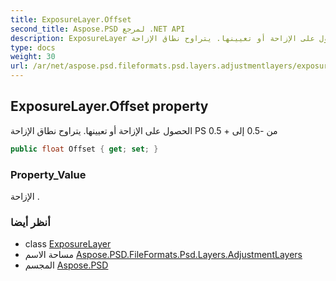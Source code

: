```yaml
---
title: ExposureLayer.Offset
second_title: Aspose.PSD لمرجع .NET API
description: ExposureLayer ملكية. الحصول على الإزاحة أو تعيينها. يتراوح نطاق الإزاحة PS من 0.5 إلى  0.5
type: docs
weight: 30
url: /ar/net/aspose.psd.fileformats.psd.layers.adjustmentlayers/exposurelayer/offset/
---
```

## ExposureLayer.Offset property

الحصول على الإزاحة أو تعيينها. يتراوح نطاق الإزاحة PS من -0.5 إلى + 0.5

```csharp
public float Offset { get; set; }
```

### Property_Value

الإزاحة .

### أنظر أيضا

* class [ExposureLayer](../)
* مساحة الاسم [Aspose.PSD.FileFormats.Psd.Layers.AdjustmentLayers](../../exposurelayer/)
* المجسم [Aspose.PSD](../../../)


